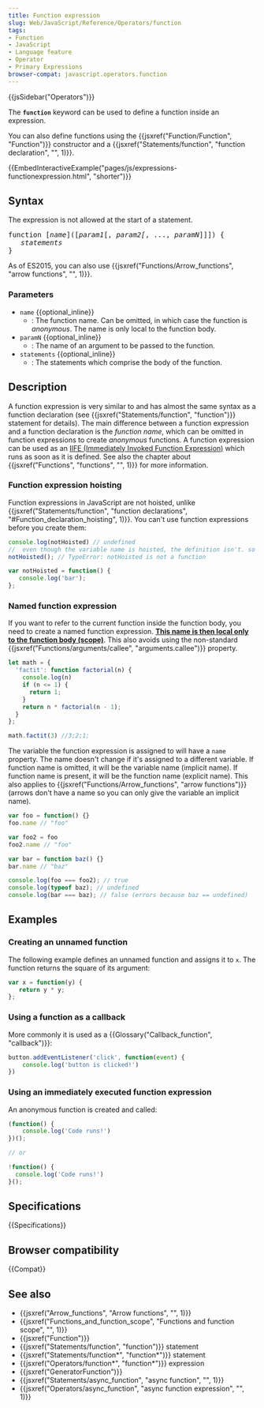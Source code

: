 ```yaml
---
title: Function expression
slug: Web/JavaScript/Reference/Operators/function
tags:
- Function
- JavaScript
- Language feature
- Operator
- Primary Expressions
browser-compat: javascript.operators.function
---
```

{{jsSidebar("Operators")}}

The **`function`** keyword can be used to define a function inside an
expression.

You can also define functions using the
{{jsxref("Function/Function", "Function")}} constructor and a
{{jsxref("Statements/function", "function declaration", "", 1)}}.

{{EmbedInteractiveExample("pages/js/expressions-functionexpression.html",
  "shorter")}}

## Syntax

The expression is not allowed at the start of a statement.

<pre class="brush: js">function [<var>name</var>]([<var>param1</var>[, <var>param2[</var>, ..., <var>paramN</var>]]]) {
   <var>statements</var>
}</pre>

As of ES2015, you can also use
{{jsxref("Functions/Arrow_functions", "arrow functions",
  "", 1)}}.

### Parameters

- `name` {{optional_inline}}
  - : The function name. Can be omitted, in which case the function is
    _anonymous_. The name is only local to the function body.
- `paramN` {{optional_inline}}
  - : The name of an argument to be passed to the function.
- `statements` {{optional_inline}}
  - : The statements which comprise the body of the function.

## Description

A function expression is very similar to and has almost the same syntax as a
function declaration (see
{{jsxref("Statements/function", "function")}} statement for
details). The main difference between a function expression and a function
declaration is the _function name_, which can be omitted in function expressions
to create _anonymous_ functions. A function expression can be used as an
[IIFE (Immediately Invoked Function Expression)](/en-US/docs/Glossary/IIFE)
which runs as soon as it is defined. See also the chapter about
{{jsxref("Functions",
  "functions", "", 1)}} for more
information.

### Function expression hoisting

Function expressions in JavaScript are not hoisted, unlike
{{jsxref("Statements/function", "function declarations",
  "#Function_declaration_hoisting", 1)}}.
You can't use function expressions before you create them:

```js
console.log(notHoisted) // undefined
//  even though the variable name is hoisted, the definition isn't. so it's undefined.
notHoisted(); // TypeError: notHoisted is not a function

var notHoisted = function() {
   console.log('bar');
};
```

### Named function expression

If you want to refer to the current function inside the function body, you need
to create a named function expression. <u><strong>This name is then local only
to the function body (scope)</strong></u>. This also avoids using the
non-standard
{{jsxref("Functions/arguments/callee", "arguments.callee")}}
property.

```js
let math = {
  'factit': function factorial(n) {
    console.log(n)
    if (n <= 1) {
      return 1;
    }
    return n * factorial(n - 1);
  }
};

math.factit(3) //3;2;1;
```

The variable the function expression is assigned to will have a `name` property.
The name doesn't change if it's assigned to a different variable. If function
name is omitted, it will be the variable name (implicit name). If function name
is present, it will be the function name (explicit name). This also applies to
{{jsxref("Functions/Arrow_functions", "arrow functions")}}
(arrows don't have a name so you can only give the variable an implicit name).

```js
var foo = function() {}
foo.name // "foo"

var foo2 = foo
foo2.name // "foo"

var bar = function baz() {}
bar.name // "baz"

console.log(foo === foo2); // true
console.log(typeof baz); // undefined
console.log(bar === baz); // false (errors because baz == undefined)
```

## Examples

### Creating an unnamed function

The following example defines an unnamed function and assigns it to `x`. The
function returns the square of its argument:

```js
var x = function(y) {
   return y * y;
};
```

### Using a function as a callback

More commonly it is used as a
{{Glossary("Callback_function", "callback")}}:

```js
button.addEventListener('click', function(event) {
    console.log('button is clicked!')
})
```

### Using an immediately executed function expression

An anonymous function is created and called:

```js
(function() {
    console.log('Code runs!')
})();

// or

!function() {
  console.log('Code runs!')
}();
```

## Specifications

{{Specifications}}

## Browser compatibility

{{Compat}}

## See also

- {{jsxref("Arrow_functions", "Arrow functions", "", 1)}}
- {{jsxref("Functions_and_function_scope", "Functions and function scope", "", 1)}}
- {{jsxref("Function")}}
- {{jsxref("Statements/function", "function")}} statement
- {{jsxref("Statements/function*", "function*")}} statement
- {{jsxref("Operators/function*", "function*")}} expression
- {{jsxref("GeneratorFunction")}}
- {{jsxref("Statements/async_function", "async function", "", 1)}}
- {{jsxref("Operators/async_function", "async function expression", "", 1)}}
